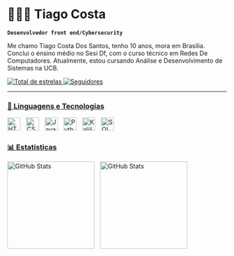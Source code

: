 # 🧑🏻‍💻 Tiago Costa 

**`Desenvolvedor front end/Cybersecurity`**

Me chamo Tiago Costa Dos Santos, tenho 10 anos, mora em Brasilia. Concluí o ensino médio no Sesi Df, com o curso técnico em Redes De Computadores. Atualmente, estou cursando Análise e Desenvolvimento de Sistemas na UCB.

<p>    <a href="https://github.com/tiago-costacs
?tab=repositories&sort=stargazers">
        <img 
            alt="Total de estrelas" 
            title="Total de estrelas GitHub" 
            src="https://custom-icon-badges.demolab.com/github/stars/tiago-costacs?color=55960c&style=for-the-badge&labelColor=488207&logo=star&label=estrelas"
       </a>
    <a href="https://github.com/tiago-costacs?tab=followers">
        <img 
            alt="Seguidores" 
            title="Me siga no GitHub" 
            src="https://custom-icon-badges.demolab.com/github/followers/tiago-costacs?color=236ad3&labelColor=1155ba&style=for-the-badge&logo=github&label=Seguidores&logoColor=white"</a>
    


</p>

---

### 🤖 Linguagens e Tecnologias

<img 
    align="left" 
    alt="HTML"
    title="HTML" 
    width="30px" 
    style="padding-right: 10px;" 
    src="https://cdn.jsdelivr.net/gh/devicons/devicon@latest/icons/html5/html5-original.svg" 
/>
<img 
    align="left" 
    alt="CSS" 
    title="CSS"
    width="30px" 
    style="padding-right: 10px;" 
    src="https://cdn.jsdelivr.net/gh/devicons/devicon@latest/icons/css3/css3-original.svg" 
/>
<img 
    align="left" 
    alt="JavaScript" 
    title="JavaScript"
    width="30px" 
    style="padding-right: 10px;" 
    src="https://cdn.jsdelivr.net/gh/devicons/devicon@latest/icons/javascript/javascript-original.svg" 
/>


<img 
    align="left" 
    alt="Python" 
    title="Python"
    width="30px" 
    style="padding-right: 10px;" 
    src="https://cdn.jsdelivr.net/gh/devicons/devicon@latest/icons/python/python-original.svg" 
/>

<img 
align="left" 
    alt="Kalilinux" 
    title="Kali linux"
    width="30px" 
    style="padding-right: 10px;" 
     src="https://cdn.jsdelivr.net/gh/devicons/devicon@latest/icons/kalilinux/kalilinux-original-wordmark.svg" />


<img 
align="left" 
    alt="SQL" 
    title="SQL"
    width="30px" 
    style="padding-right: 10px;" 
    src="https://cdn.jsdelivr.net/gh/devicons/devicon@latest/icons/azuresqldatabase/azuresqldatabase-original.svg" />


<br/>
<br/>

### 📊 Estatísticas

<p>
  <img 
    align="left" 
    alt="GitHub Stats" 
    height="200" 
    style="padding-right: 10px;" 
    src="https://github-readme-stats.vercel.app/api?username=tiago-costacs&show_icons=true&theme=tokyonight&include_all_commits=true&locale=pt-br" 
  />

<img 
      align="left" 
      alt="GitHub Stats" 
      height="200" 
      src="https://github-readme-stats.vercel.app/api/top-langs/?username=tiago-costacs&theme=tokyonight&layout=compact&custom_title=Tecnologias&langs_count=9" 
  />

</p>
